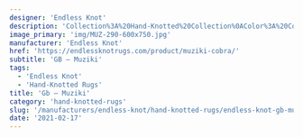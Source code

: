 ```yaml
---
designer: 'Endless Knot'
description: 'Collection%3A%20Hand-Knotted%20Collection%0AColor%3A%20Cobra%0AMaterial%3A%20Wool%20%26%20Tencel'
image_primary: 'img/MUZ-290-600x750.jpg'
manufacturer: 'Endless Knot'
href: 'https://endlessknotrugs.com/product/muziki-cobra/'
subtitle: 'GB – Muziki'
tags:
  - 'Endless Knot'
  - 'Hand-Knotted Rugs'
title: 'Gb – Muziki'
category: 'hand-knotted-rugs'
slug: '/manufacturers/endless-knot/hand-knotted-rugs/endless-knot-gb-muziki'
date: '2021-02-17'
---
```

